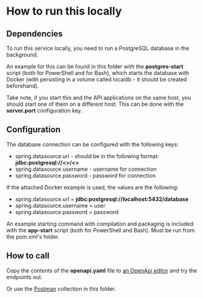 # How to run this locally

## Dependencies
To run this service locally, 
you need to run a PostgreSQL database in the background.

An example for this can be found in this folder with the __postgres-start__ script (both for PowerShell and for Bash),
which starts the database with Docker (with persisting in a volume called localdb - it should be created beforehand).

Take note, if you start this and the API applications on the same host, you should start one of them on a different host.
This can be done with the __server.port__ configuration key.

## Configuration
The database connection can be configured with the following keys:
* spring.datasource.url - should be in the following format: __jdbc:postgresql://<<address-of-the-database>>/<<name-of-the-scheme>>__
* spring.datasource.username - username for connection
* spring.datasource.password - password for connection

If the attached Docker example is used, the values are the following:
* spring.datasource.url = __jdbc:postgresql://localhost:5432/database__
* spring.datasource.username = user
* spring.datasource.password = password

An example starting command with compilation and packaging is included with the __app-start__ script (both for PowerShell and Bash).
Must be run from the pom.xml's folder.

## How to call
Copy the contents of the __openapi.yaml__ file to [an OpenApi editor](https://editor-next.swagger.io/) 
and try the endpoints out.

Or use the [Postman](https://www.postman.com/downloads/) collection in this folder.
